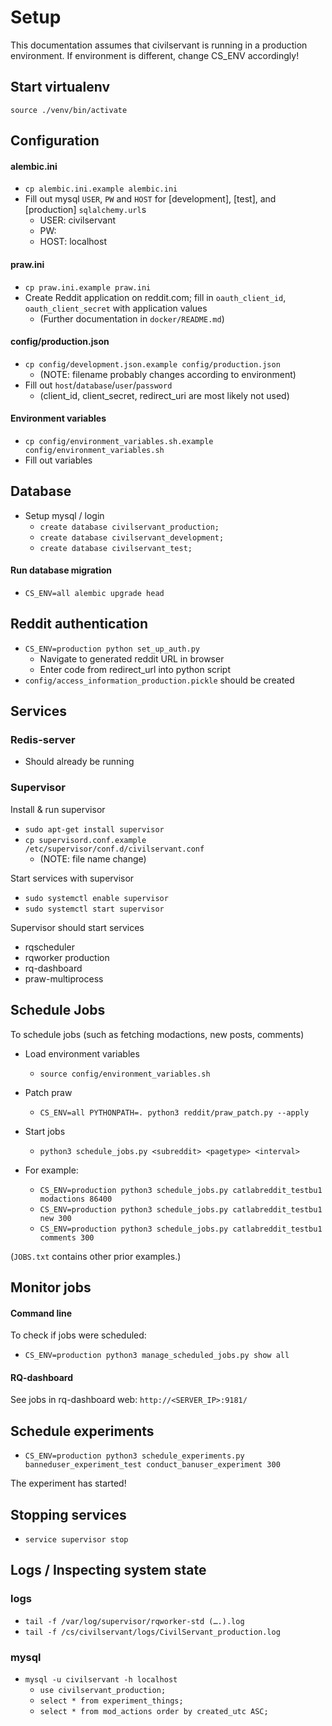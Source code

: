 
# Setup

This documentation assumes that civilservant is running in a production environment. If environment is different, change CS_ENV accordingly!

## Start virtualenv
`source ./venv/bin/activate`

## Configuration

#### alembic.ini
- `cp alembic.ini.example alembic.ini`
- Fill out mysql `USER`, `PW` and `HOST` for [development], [test], and [production] `sqlalchemy.url`s
  - USER: civilservant
  - PW: <PASSWORD>
  - HOST: localhost

#### praw.ini
- `cp praw.ini.example praw.ini`
- Create Reddit application on reddit.com; fill in `oauth_client_id`, `oauth_client_secret` with application values 
  - (Further documentation in `docker/README.md`)

#### config/production.json
- `cp config/development.json.example config/production.json`
  - (NOTE: filename probably changes according to environment)  
- Fill out `host`/`database`/`user`/`password`
  - (client_id, client_secret, redirect_uri are most likely not used)

#### Environment variables
- `cp config/environment_variables.sh.example config/environment_variables.sh`
- Fill out variables


## Database

- Setup mysql / login
  - `create database civilservant_production;`
  - `create database civilservant_development;`
  - `create database civilservant_test;`

#### Run database migration
- `CS_ENV=all alembic upgrade head`


## Reddit authentication

- `CS_ENV=production python set_up_auth.py`
  - Navigate to generated reddit URL in browser
  - Enter code from redirect_url into python script
- `config/access_information_production.pickle` should be created

## Services

### Redis-server 
 - Should already be running
   
### Supervisor

Install & run supervisor
- `sudo apt-get install supervisor` 
- `cp supervisord.conf.example /etc/supervisor/conf.d/civilservant.conf`
  - (NOTE: file name change)

Start services with supervisor
- `sudo systemctl enable supervisor`
- `sudo systemctl start supervisor`

Supervisor should start services
- rqscheduler
- rqworker production
- rq-dashboard
- praw-multiprocess


## Schedule Jobs

To schedule jobs (such as fetching modactions, new posts, comments)

- Load environment variables
  - `source config/environment_variables.sh`
- Patch praw
  - `CS_ENV=all PYTHONPATH=. python3 reddit/praw_patch.py --apply`

- Start jobs
  - `python3 schedule_jobs.py <subreddit> <pagetype> <interval>`
- For example: 
  - `CS_ENV=production python3 schedule_jobs.py catlabreddit_testbu1 modactions 86400`
  - `CS_ENV=production python3 schedule_jobs.py catlabreddit_testbu1 new 300`
  - `CS_ENV=production python3 schedule_jobs.py catlabreddit_testbu1 comments 300`

(`JOBS.txt` contains other prior examples.)


## Monitor jobs

#### Command line
To check if jobs were scheduled:

- `CS_ENV=production python3 manage_scheduled_jobs.py show all`

#### RQ-dashboard
See jobs in rq-dashboard web: `http://<SERVER_IP>:9181/`

## Schedule experiments

- `CS_ENV=production python3 schedule_experiments.py banneduser_experiment_test conduct_banuser_experiment 300`

The experiment has started!

## Stopping services
- `service supervisor stop`


## Logs / Inspecting system state

### logs
- `tail -f /var/log/supervisor/rqworker-std (….).log`
- `tail -f /cs/civilservant/logs/CivilServant_production.log`
### mysql
- `mysql -u civilservant -h localhost`
  - `use civilservant_production;`
  - `select * from experiment_things;`
  - `select * from mod_actions order by created_utc ASC;`
